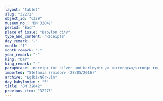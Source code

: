 ```yaml
---
layout: "tablet"
slug: "32272"
object_id: "6329"
museum_no_: "BM 32042"
period: "Each"
place_of_issue: "Babylon city"
type_and_content: "Receipts"
day_remark: "-"
month: "I"
month_remark: "-"
year_remark: "-"
king: "Dar"
king_remark: "-"
paraphrase: "Receipt for silver and barley<br /> <strong>A</strong> receives silver and barley from <strong>B</strong>, which were due from him. The amounts are badly preserved: [x]+2/3 minas of silver of which 1/8 is alloy, [x]+ 5 kor (c. 900 l) of barley. Interest is mentioned but the pertinent passage, and the entire tablet in general, are badly preserved.<br /> &nbsp;<br /> <strong>A </strong>= Nargia/...; <strong>B </strong>= Marduk-nāṣir-apli/Itti-Marduk-balāṭu//Egibi"
imported: "Stefania Ermidoro (28/05/2016)"
archive: "Egibi/Nūr-Sîn"
day_babylonian_: "5"
title: "BM 32042"
previous_item: "32275"
---
```


